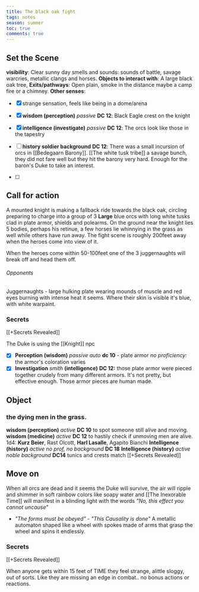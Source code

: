 ---title: The black oak fighttags: notesseason: summertoc: truecomments: true---
## Set the Scene 
**visibility**: Clear sunny day 
smells and sounds: sounds of battle, savage warcries, metallic clangs and horses.
**Objects to interact with**: A large black oak tree, 
**Exits/pathways**: Open plain, smoke in the distance maybe a camp fire or a chimney.
**Other senses**: 
- [x] strange sensation, feels like being in a dome/arena
- [x] **wisdom (perception)** *passive* **DC 12**: Black Eagle crest on the knight
- [x] **intelligence (investigate)** *passive* **DC 12**: The orcs look like those in the tapestry
- [ ] **history soldier background** **DC 12**: There was a small incursion of orcs in [[Bedegaarn Barony]]. [[The white tusk tribe]] a savage bunch, they did not fare well but they hit the barony very hard. Enough for the baron's Duke to take an interest.

- [ ] 


## Call for action
A mounted knight is making a fallback ride towards the black oak, circling preparing to charge into a group of 3 **Large** blue orcs with long white tusks clad in plate armor, shields and polearms. On the ground near the knight lies 5 bodies, perhaps his retinue, a few horses lie whinnying in the grass as well while others have run away.
The fight scene is roughly 200feet away when the heroes come into view of it.

When the heroes come within 50-100feet one of the 3 juggernaughts will break off and head them off.

###### Opponents
Juggernaughts - large hulking plate wearing mounds of muscle and red eyes burning with intense heat it seems. Where their skin is visible it's blue, with white warpaint.

### Secrets 
[[+Secrets Revealed]]

The Duke is using the [[Knight]] npc

- [x] **Perception (wisdom)** *passive auto* **dc 10** - plate armor *no proficiency:* the armor's coloration varies
- [x] **Investigation** *smith* **(intelligence)** **DC 12:** those plate armor were pieced together crudely from many different armors. It's not pretty, but effective enough. Those armor pieces are human made.

## Object 
### the dying men in the grass.
**wisdom (perception)** *active* **DC 10** to spot someone still alive and moving. 
**wisdom (medicine)** *active* **DC 12** to hastily check if unmoving men are alive.
1d4: **Kurz Beier**, Rast Olcott, **Harl Lasalle**, Agapito Bianchi
**Intelligence (history)** *active* *no prof, no background* **DC 18** 
**Intelligence (history)** *active* *noble background* **DC14**
tunics and crests match [[+Secrets Revealed]]


## Move on
When all orcs are dead and it seems the Duke will survive, the air will ripple and shimmer in soft rainbow colors like soapy water and [[The Inexorable Time]] will manifest in a blinding light with the words *"No, this effect you cannot uncause"*
- *"The forms must be obeyed"* - *"This Causality is done"* 
A metallic automaton shaped like a wheel with spokes made of arms that grasp the wheel and spins it endlessly. 

### Secrets
[[+Secrets Revealed]]

When anyone gets within 15 feet of TIME they feel strange, alittle sloggy, out of sorts. Like they are missing an edge in combat.. no bonus actions or reactions.
